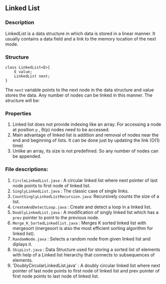 ## Linked List
### Description

LinkedList is a data structure in which data is stored in a linear manner. It usually contains a data field and a link to the memory location of the next mode.

### Structure

```
class LinkedList<E>{
    E value;
    LinkedList next;
}
```

The `next` variable points to the next node in the data structure and value stores the data. Any number of nodes can be linked in this manner. The structure will be:


### Properties
1. Linked list does not provide indexing like an array. For accessing a node at position `p` , &theta;(p) nodes need to be accessed.
2. Main advantage of linked list is addition and removal of nodes near the end and beginning of lists. It can be done just by updating the link (O(1) time)
3. Unlike an array, its size is not predefined. So any number of nodes can be appended.

### File descriptions:

1. `CircleLinkedList.java` : A circular linked list where next pointer of last node points to first node of linked list.
2. `SinglyLinkedList.java` : The classic case of single links.
3. `CountSinglyLinkedListRecursion.java`: Recursively counts the size of a list.
4. `CreateAndDetectLoop.java` : Create and detect a loop in a linked list.
5. `DoublyLinkedList.java` : A modification of singly linked list which has a `prev` pointer to point to the previous node.
6. `Merge_K_SortedLinkedlist.java` : Merges K sorted linked list with mergesort (mergesort is also the most efficient sorting algorithm for linked list).
7. `RandomNode.java` : Selects a random node from given linked list and diplays it.
8. `SkipList.java` : Data Structure used for storing a sorted list of elements with help of a Linked list hierarchy that connects to subsequences of elements.
9. 'DoublyCircularLinkedList.java' : A doubly circular linked list where next pointer of last node points to first node of linked list and prev pointer of first node points to last node of linked list.
